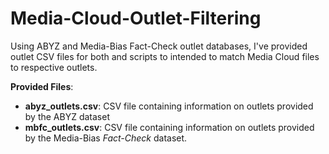 # Media-Cloud-Outlet-Filtering
Using ABYZ and Media-Bias Fact-Check outlet databases, I've provided outlet CSV files for both and scripts to intended to match Media Cloud files to respective outlets.  


__Provided Files__:


* **abyz_outlets.csv**: CSV file containing information on outlets provided by the ABYZ dataset
* **mbfc_outlets.csv**: CSV file containing information on outlets provided by the Media-Bias _Fact-Check_ dataset.

